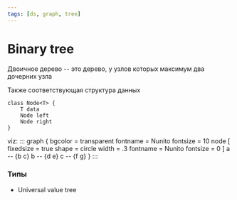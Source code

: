 ```yaml
---
tags: [ds, graph, tree]
---
```


# Binary tree

Двоичное дерево -- это дерево, у узлов которых максимум два дочерних узла

Также соответствующая структура данных

```
class Node<T> {
	T data
	Node left
	Node right
}
```

viz:
:::
graph {
bgcolor = transparent
fontname = Nunito
fontsize = 10
node [
fixedsize = true
shape = circle
width = .3
fontname = Nunito
fontsize = 0
]
a -- {b c}
b -- {d e}
c -- {f g}
}
:::

### Типы

- Universal value tree
